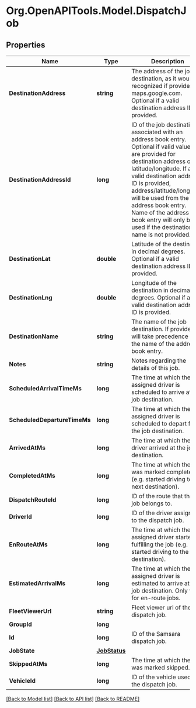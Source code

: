 # Org.OpenAPITools.Model.DispatchJob
## Properties

Name | Type | Description | Notes
------------ | ------------- | ------------- | -------------
**DestinationAddress** | **string** | The address of the job destination, as it would be recognized if provided to maps.google.com. Optional if a valid destination address ID is provided. | [optional] 
**DestinationAddressId** | **long** | ID of the job destination associated with an address book entry. Optional if valid values are provided for destination address or latitude/longitude. If a valid destination address ID is provided, address/latitude/longitude will be used from the address book entry. Name of the address book entry will only be used if the destination name is not provided. | [optional] 
**DestinationLat** | **double** | Latitude of the destination in decimal degrees. Optional if a valid destination address ID is provided. | [optional] 
**DestinationLng** | **double** | Longitude of the destination in decimal degrees. Optional if a valid destination address ID is provided. | [optional] 
**DestinationName** | **string** | The name of the job destination. If provided, it will take precedence over the name of the address book entry. | [optional] 
**Notes** | **string** | Notes regarding the details of this job. | [optional] 
**ScheduledArrivalTimeMs** | **long** | The time at which the assigned driver is scheduled to arrive at the job destination. | 
**ScheduledDepartureTimeMs** | **long** | The time at which the assigned driver is scheduled to depart from the job destination. | [optional] 
**ArrivedAtMs** | **long** | The time at which the driver arrived at the job destination. | [optional] 
**CompletedAtMs** | **long** | The time at which the job was marked complete (e.g. started driving to the next destination). | [optional] 
**DispatchRouteId** | **long** | ID of the route that this job belongs to. | 
**DriverId** | **long** | ID of the driver assigned to the dispatch job. | [optional] 
**EnRouteAtMs** | **long** | The time at which the assigned driver started fulfilling the job (e.g. started driving to the destination). | [optional] 
**EstimatedArrivalMs** | **long** | The time at which the assigned driver is estimated to arrive at the job destination. Only valid for en-route jobs. | [optional] 
**FleetViewerUrl** | **string** | Fleet viewer url of the dispatch job. | [optional] 
**GroupId** | **long** |  | 
**Id** | **long** | ID of the Samsara dispatch job. | 
**JobState** | [**JobStatus**](JobStatus.md) |  | 
**SkippedAtMs** | **long** | The time at which the job was marked skipped. | [optional] 
**VehicleId** | **long** | ID of the vehicle used for the dispatch job. | [optional] 

[[Back to Model list]](../README.md#documentation-for-models) [[Back to API list]](../README.md#documentation-for-api-endpoints) [[Back to README]](../README.md)

